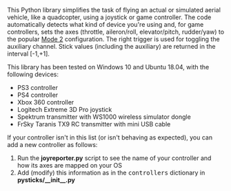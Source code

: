This Python library simplifies the task of flying an actual or simulated aerial
vehicle, like a quadcopter, using a joystick or game controller.  The code automatically
detects what kind of device you're using and, for game controllers, sets the axes (throttle,
aileron/roll, elevator/pitch, rudder/yaw) to the popular
[Mode 2](http://www.spektrumrc.com/Articles/Article.aspx?ArticleID=2105)
configuration.  The right trigger is used for toggling the auxiliary channel.
Stick values (including the auxiliary) are returned in the interval [-1,+1].

This library has been tested on Windows 10 and Ubuntu 18.04, with the following
devices:

* PS3 controller
* PS4 controller
* Xbox 360 controller
* Logitech Extreme 3D Pro joystick
* Spektrum transmitter with WS1000 wireless simulator dongle
* FrSky Taranis TX9 RC transmitter with mini USB cable 

If your controller isn't in this list (or isn't behaving as expected), you can add a new controller as follows:

1. Run the <b>joyreporter.py</b> script to see the name of your controller and how its axes are mapped on your OS
2. Add (modify) this information as in the <tt>controllers</tt> dictionary in <b>pysticks/\_\_init\_\_.py</b> 

